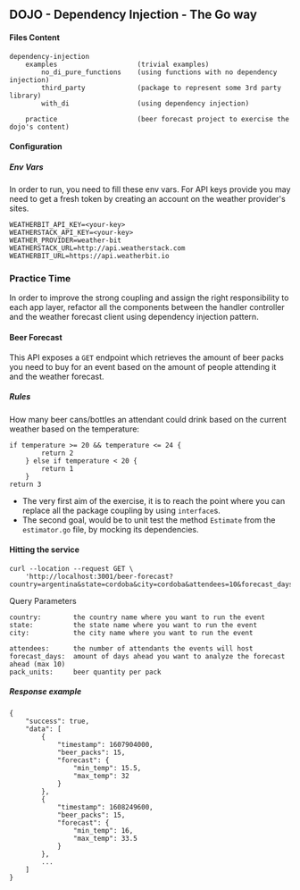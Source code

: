 ## DOJO - Dependency Injection - The Go way

#### Files Content
```
dependency-injection
    examples                    (trivial examples)
        no_di_pure_functions    (using functions with no dependency injection)
        third_party             (package to represent some 3rd party library)
        with_di                 (using dependency injection)
    
    practice                    (beer forecast project to exercise the dojo's content)
```

#### Configuration
##### Env Vars
In order to run, you need to fill these env vars. For API keys provide you may need to get a fresh token by creating an
account on the weather provider's sites.

```
WEATHERBIT_API_KEY=<your-key>
WEATHERSTACK_API_KEY=<your-key>
WEATHER_PROVIDER=weather-bit
WEATHERSTACK_URL=http://api.weatherstack.com
WEATHERBIT_URL=https://api.weatherbit.io
```

### Practice Time
In order to improve the strong coupling and assign the right responsibility to each app layer, refactor all the
components between the handler controller and the weather forecast client using dependency injection pattern.

#### Beer Forecast
This API exposes a `GET` endpoint which retrieves the amount of beer packs you need to buy for an event based on the
amount of people attending it and the weather forecast.

##### Rules
How many beer cans/bottles an attendant could drink based on the current weather based on the temperature:
```
if temperature >= 20 && temperature <= 24 {
		return 2
	} else if temperature < 20 {
		return 1
	}
return 3 
```

- The very first aim of the exercise, it is to reach the point where you can replace all the package coupling by using `interface`s.
- The second goal, would be to unit test the method `Estimate` from the `estimator.go` file, by mocking its dependencies.

#### Hitting the service

```
curl --location --request GET \
    'http://localhost:3001/beer-forecast?country=argentina&state=cordoba&city=cordoba&attendees=10&forecast_days=10&pack_units=2'
```

Query Parameters
```
country:        the country name where you want to run the event
state:          the state name where you want to run the event
city:           the city name where you want to run the event

attendees:      the number of attendants the events will host
forecast_days:  amount of days ahead you want to analyze the forecast ahead (max 10)
pack_units:     beer quantity per pack     

```

##### Response example
```
{
    "success": true,
    "data": [
        {
            "timestamp": 1607904000,
            "beer_packs": 15,
            "forecast": {
                "min_temp": 15.5,
                "max_temp": 32
            }
        },
        {
            "timestamp": 1608249600,
            "beer_packs": 15,
            "forecast": {
                "min_temp": 16,
                "max_temp": 33.5
            }
        },
        ...
    ]
}

```

